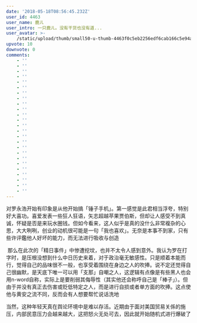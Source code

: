 ```yaml
---
date: '2018-05-18T08:56:45.232Z'
user_id: 4463
user_name: 鹿ㄦ
user_intro: 一只鹿ㄦ。没有干货也没有道...
user_avatar: >-
    /static/upload/thumb/small50-u-thumb-4463f0c5eb2256edf6cab166c5e94a75268117de89f5.png
upvote: 10
downvote: 0
comments:
    - ''
    - ''
    - ''
    - ''
    - ''
    - ''
    - ''
    - ''
    - ''
    - ''
    - ''
    - ''
    - ''
    - ''
    - ''
    - ''
    - ''
    - ''
    - ''
    - ''
    - ''
    - ''
    - ''
    - ''
    - ''
---
```


对罗永浩开始有印象是从他开始搞「锤子手机」。第一感觉是此君相当浮夸，特别好大喜功。喜爱发表一些狂人狂语，矢志超越苹果贾伯斯，但却让人感受不到真诚，怀疑是否是来玩水圈钱。但如今看来，这人似乎是真的没什么非常複杂的心思，大大咧咧，创业的动机很可能是一句「我也喜欢」。无奈是本事不到家，只有些许评鑑他人好坏的能力，而无法进行吸收与创造

 那么在此次的「精日事件」中惨遭挖坟，也并不太令人感到意外。我认为罗在打字时，是压根没想到什么中日历史来着，对于政治毫无敏感性。只是顺着本能而行，觉得自己的品味很不一般，也享受着围绕在身边之人的吹捧。说不定还觉得自己很幽默，是天底下唯一可以用「支那」自嘲之人，这逻辑有点像是有些黑人也会用n-word自称，实际上是要削弱其侮辱性（其实他还会称呼自己是「棒子」）。但由于并没有真正去伤害或贬低特定之人，而是进行自损或者单方面的吹捧。这点使他与黄安之流不同，反而会有人想要帮忙说话洗地

当然，这种年轻天真在舆论环境中是难以存活。近期由于面对美国贸易关係的施压，内部民意压力会越来越大，这把怒火无处可去，因此就开始随机式进行爆破了
